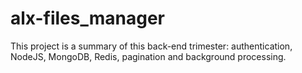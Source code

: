 # alx-files_manager


This project is a 
summary of this back-end 
trimester: authentication, 
NodeJS, MongoDB, Redis, 
pagination and 
background 
processing.
